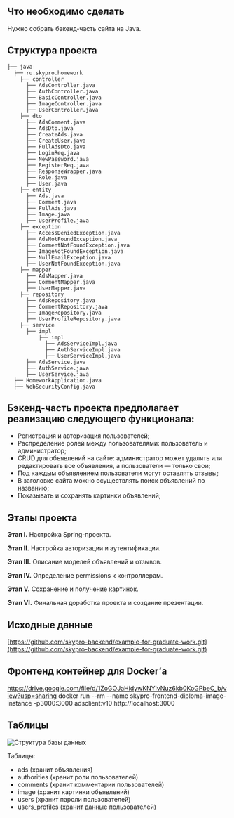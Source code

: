 ## Что необходимо сделать

Нужно собрать бэкенд-часть сайта на Java.

## Структура проекта

    
    ├── java
      ├── ru.skypro.homework
        ├── controller
          ├── AdsController.java
          ├── AuthController.java
          ├── BasicController.java
          ├── ImageController.java
          ├── UserController.java
        ├── dto
          ├── AdsComment.java
          ├── AdsDto.java
          ├── CreateAds.java
          ├── CreateUser.java
          ├── FullAdsDto.java
          ├── LoginReq.java
          ├── NewPassword.java
          ├── RegisterReq.java
          ├── ResponseWrapper.java
          ├── Role.java
          ├── User.java
        ├── entity
          ├── Ads.java
          ├── Comment.java
          ├── FullAds.java
          ├── Image.java
          ├── UserProfile.java
        ├── exception
          ├── AccessDeniedException.java
          ├── AdsNotFoundException.java
          ├── CommentNotFoundException.java
          ├── ImageNotFoundException.java
          ├── NullEmailException.java
          ├── UserNotFoundException.java
        ├── mapper
          ├── AdsMapper.java
          ├── CommentMapper.java
          ├── UserMapper.java
        ├── repository
          ├── AdsRepository.java
          ├── CommentRepository.java
          ├── ImageRepository.java
          ├── UserProfileRepository.java
        ├── service
          ├── impl
              ├── impl
                ├── AdsServiceImpl.java
                ├── AuthServiceImpl.java
                ├── UserServiceImpl.java
          ├── AdsService.java
          ├── AuthService.java
          ├── UserService.java
      ├── HomeworkApplication.java
      ├── WebSecurityConfig.java
   

## Бэкенд-часть проекта предполагает реализацию следующего функционала:

- Регистрация и авторизация пользователей;
- Распределение ролей между пользователями: пользователь и администратор;
- CRUD для объявлений на сайте: администратор может удалять или редактировать все объявления, а пользователи — только
  свои;
- Под каждым объявлением пользователи могут оставлять отзывы;
- В заголовке сайта можно осуществлять поиск объявлений по названию;
- Показывать и сохранять картинки объявлений;

## Этапы проекта 

**Этап I.** Настройка Spring-проекта.

**Этап II.** Настройка авторизации и аутентификации.

**Этап III.** Описание моделей объявлений и отзывов.

**Этап IV.** Определение permissions к контроллерам.

**Этап V.** Сохранение и получение картинок.

**Этап VI.** Финальная доработка проекта и создание презентации.

## Исходные данные

[https://github.com/skypro-backend/example-for-graduate-work.git](https://github.com/skypro-backend/example-for-graduate-work.git)

## Фронтенд контейнер для Docker’а

https://drive.google.com/file/d/1ZoGOJaHidywKNYlvNuz6kb0KoGPbeC_b/view?usp=sharing
docker run --rm --name skypro-frontend-diploma-image-instance -p3000:3000 adsclient:v10
http://localhost:3000

## Таблицы

![Структура базы данных](https://github.com/kulich51/graduate_work_command_4/tree/dev/images/db_diagram.png)

Таблицы:
- ads (хранит объявления)
- authorities (хранит роли пользователей)
- comments (хранит комментарии пользователей)
- image (хранит картинки объявлений)
- users (хранит пароли пользователей)
- users_profiles (хранит данные пользователей)



